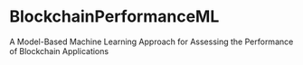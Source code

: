 # BlockchainPerformanceML
A Model-Based Machine Learning Approach for Assessing the Performance of Blockchain Applications
